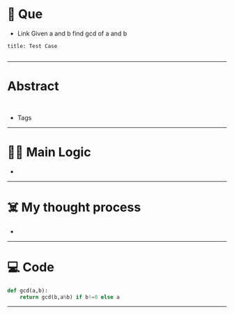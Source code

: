 # 🧩 Que
- Link
Given a and b find gcd of a and b
```ad-question
title: Test Case


```

---
# Abstract
```ad-abstract


```

- Tags 
--- 
# 🕵️‍♂️ Main Logic
- 

---
# ☠️ My thought process
- 
---

# 💻 Code
```python
def gcd(a,b):
	return gcd(b,a%b) if b!=0 else a
```
---

